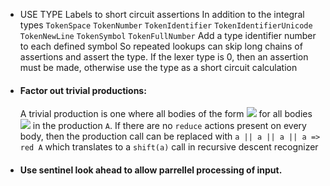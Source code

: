 - USE TYPE Labels to short circuit assertions
    In addition to the integral types 
    `TokenSpace`
    `TokenNumber`
    `TokenIdentifier`
    `TokenIdentifierUnicode`
    `TokenNewLine`
    `TokenSymbol`
    `TokenFullNumber`
    Add a type identifier number to each defined symbol
    So repeated lookups can skip long chains of assertions
    and assert the type. If the lexer type is 0, then an
    assertion must be made, otherwise use the type as a 
    short circuit calculation 

- #### Factor out trivial productions: 
  A trivial production is one where all bodies of the form <img src="https://render.githubusercontent.com/render/math?math=A:a_i"> 
  for all bodies <img src="https://render.githubusercontent.com/render/math?math=b^i"> in the production `A`.
  If there are no `reduce` actions present on every body, then the production call can be replaced
  with `a || a || a || a => red A` which translates to a `shift(a)` call in recursive descent recognizer

- #### Use sentinel look ahead to allow parrellel processing of input.
